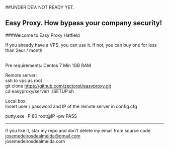 ##UNDER DEV. NOT READY YET.

## Easy Proxy. How bypass your company security!
###Welcome to Easy Proxy Hatfield

If you already have a VPS, you can use it. If not, you can buy one for less than 2eur / month <br><br>

Pre requirements:
Centos 7
Min 1GB RAM


Remote server:<br>
ssh to vps as root<br>
git clone https://github.com/zectorpt/easyproxy.git<br>
cd easyproxy/server/
./SETUP.sh<br>

Local box:<br>
Insert user / password and IP of the remote server in config.cfg<br>

putty.exe -P 80 root@IP -pw PASS

-----------------------------------------------------------------------------

If you like it, star my repo and don't delete my email from source code<br />
josemedeirosdealmeida@gmail.com <br />
josemedeirosdealmeida.com

